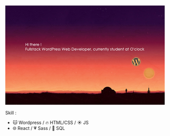 ![Cover](https://github.com/Thrady/thrady/blob/main/img/cover_github.jpg)

Skill :<br>       
   -  🐱 Wordpress /  🔥 HTML/CSS / ☀️ JS 
   -  🌐 React /  💗 Sass / 🐬 SQL<br>
   


<!--
**Thrady/thrady** is a ✨ _special_ ✨ repository because its `README.md` (this file) appears on your GitHub profile.

Here are some ideas to get you started:

- 🔭 I’m currently working on ...
- 🌱 I’m currently learning ...
- 👯 I’m looking to collaborate on ...
- 🤔 I’m looking for help with ...
- 💬 Ask me about ...
- 📫 How to reach me: ...
- 😄 Pronouns: ...
- ⚡ Fun fact: ...
-->
